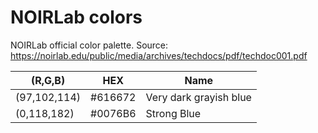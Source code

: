 # NOIRLab colors

NOIRLab official color palette. Source: https://noirlab.edu/public/media/archives/techdocs/pdf/techdoc001.pdf

(R,G,B) | HEX | Name
--------|-----|-----
(97,102,114)|\#616672|Very dark grayish blue
(0,118,182)|\#0076B6|Strong Blue
